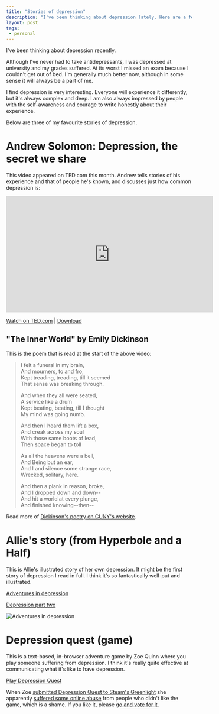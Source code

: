 ```yaml
---
title: "Stories of depression"
description: "I've been thinking about depression lately. Here are a few of my favourite stories about depression."
layout: post
tags:
 - personal
---
```


I've been thinking about depression recently.

Although I've never had to take antidepressants, I was depressed at university and my grades suffered. At its worst I missed an exam because I couldn't get out of bed. I'm generally much better now, although in some sense it will always be a part of me.

I find depression is very interesting. Everyone will experience it differently, but it's always complex and deep. I am also always impressed by people with the self-awareness and courage to write honestly about their experience.

Below are three of my favourite stories of depression.

Andrew Solomon: Depression, the secret we share
===

This video appeared on TED.com this month. Andrew tells stories of his experience and that of people he's known, and discusses just how common depression is:

<p><iframe src="http://embed.ted.com/talks/andrew_solomon_depression_the_secret_we_share.html" width="560" height="315" frameborder="0" scrolling="no" webkitAllowFullScreen mozallowfullscreen allowFullScreen></iframe></p>

[Watch on TED.com](http://www.ted.com/talks/andrew_solomon_depression_the_secret_we_share.html) | [Download](http://download.ted.com/talks/AndrewSolomon_2013X.mp4)

"The Inner World" by Emily Dickinson
---

This is the poem that is read at the start of the above video:

> I felt a funeral in my brain,  
>  And mourners, to and fro,  
> Kept treading, treading, till it seemed  
>  That sense was breaking through.  
>
> And when they all were seated,  
>  A service like a drum  
> Kept beating, beating, till I thought   
>  My mind was going numb.  
>
> And then I heard them lift a box,  
>  And creak across my soul  
> With those same boots of lead,  
>  Then space began to toll  
>
> As all the heavens were a bell,  
>  And Being but an ear,  
> And I and silence some strange race,   
>  Wrecked, solitary, here.  
>
> And then a plank in reason, broke,  
>  And I dropped down and down--  
> And hit a world at every plunge,  
>  And finished knowing--then--  

Read more of [Dickinson's poetry on CUNY's website](http://academic.brooklyn.cuny.edu/english/melani/cs6/funeral.html).

Allie's story (from Hyperbole and a Half)
===

This is Allie's illustrated story of her own depression. It might be the first story of depression I read in full. I think it's so fantastically well-put and illustrated.

[Adventures in depression](http://hyperboleandahalf.blogspot.co.uk/2011/10/adventures-in-depression.html)

[Depression part two](http://hyperboleandahalf.blogspot.co.uk/2013/05/depression-part-two.html)

![Adventures in depression](http://1.bp.blogspot.com/-VBLG9rnDCME/Tqj-4lilNyI/AAAAAAAAGaM/AhHNi1CD1tg/s640/sad28.png)

Depression quest (game)
===

This is a text-based, in-browser adventure game by Zoe Quinn where you play someone suffering from depression. I think it's really quite effective at communicating what it's like to have depression.

[Play Depression Quest](http://www.depressionquest.com/)

When Zoe [submitted Depression Quest to Steam's Greenlight](http://steamcommunity.com/sharedfiles/filedetails/?id=200770535) she apparently [suffered some online abuse](http://www.quartertothree.com/fp/2013/12/13/harassment-depression-quests-developer-depressing/) from people who didn't like the game, which is a shame. If you like it, please [go and vote for it](http://steamcommunity.com/sharedfiles/filedetails/?id=200770535).
